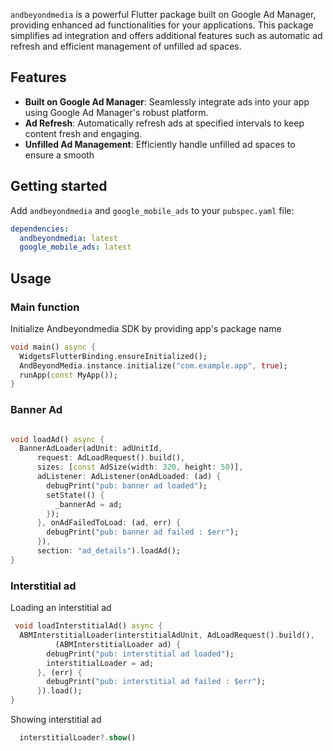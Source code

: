 `andbeyondmedia` is a powerful Flutter package built on Google Ad Manager, providing enhanced ad
functionalities for your applications. This package simplifies ad integration and offers additional
features such as automatic ad refresh and efficient management of unfilled ad spaces.

## Features

- **Built on Google Ad Manager**: Seamlessly integrate ads into your app using Google Ad Manager's
  robust platform.
- **Ad Refresh**: Automatically refresh ads at specified intervals to keep content fresh and
  engaging.
- **Unfilled Ad Management**: Efficiently handle unfilled ad spaces to ensure a smooth

## Getting started

Add `andbeyondmedia` and `google_mobile_ads` to your `pubspec.yaml` file:

```yaml 
dependencies:
  andbeyondmedia: latest
  google_mobile_ads: latest
  ```

## Usage

### Main function

Initialize Andbeyondmedia SDK by providing app's package name

```dart
void main() async {
  WidgetsFlutterBinding.ensureInitialized();
  AndBeyondMedia.instance.initialize("com.example.app", true);
  runApp(const MyApp());
}
```

### Banner Ad

```dart

void loadAd() async {
  BannerAdLoader(adUnit: adUnitId,
      request: AdLoadRequest().build(),
      sizes: [const AdSize(width: 320, height: 50)],
      adListener: AdListener(onAdLoaded: (ad) {
        debugPrint("pub: banner ad loaded");
        setState(() {
          _bannerAd = ad;
        });
      }, onAdFailedToLoad: (ad, err) {
        debugPrint("pub: banner ad failed : $err");
      }),
      section: "ad_details").loadAd();
}
```

### Interstitial ad

Loading an interstitial ad

```dart
 void loadInterstitialAd() async {
  ABMInterstitialLoader(interstitialAdUnit, AdLoadRequest().build(),
          (ABMInterstitialLoader ad) {
        debugPrint("pub: interstitial ad loaded");
        interstitialLoader = ad;
      }, (err) {
        debugPrint("pub: interstitial ad failed : $err");
      }).load();
}
```

Showing interstitial ad

```dart
  interstitialLoader?.show()
```
